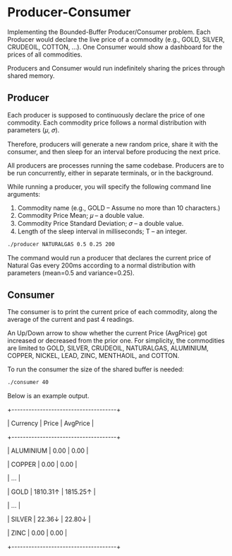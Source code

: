 # Producer-Consumer 

Implementing the Bounded-Buffer Producer/Consumer problem. Each Producer would declare the live price of a commodity (e.g., GOLD, SILVER, CRUDEOIL, COTTON, …). One Consumer would show a dashboard for the prices of all commodities.

Producers and Consumer would run indefinitely sharing the prices through shared memory.

## Producer
Each producer is supposed to continuously declare the price of one commodity. Each commodity price follows a normal distribution with parameters (𝜇, 𝜎). 

Therefore, producers will generate a new random price, share it with the consumer, and then sleep for an interval before producing the next price.

All producers are processes running the same codebase. Producers are to be run concurrently, either in separate terminals, or in the background.

While running a producer, you will specify the following command line arguments:
1. Commodity name (e.g., GOLD – Assume no more than 10 characters.)
2. Commodity Price Mean; 𝜇 – a double value.
3. Commodity Price Standard Deviation; 𝜎 – a double value.
4. Length of the sleep interval in milliseconds; T – an integer. 

```bash
./producer NATURALGAS 0.5 0.25 200 
```
The command would run a producer that declares the current price of Natural Gas every 200ms according to a normal distribution with parameters (mean=0.5 and variance=0.25). 

## Consumer
The consumer is to print the current price of each commodity, along the average of the current and past 4 readings.

An Up/Down arrow to show whether the current Price (AvgPrice) got increased or decreased from the prior one.
For simplicity, the commodities are limited to GOLD, SILVER, CRUDEOIL, NATURALGAS, ALUMINIUM, COPPER, NICKEL, LEAD, ZINC, MENTHAOIL, and COTTON.

To run the consumer the size of the shared buffer is needed:
```bash
./consumer 40
```

Below is an example output.

+-------------------------------------+

| Currency | Price | AvgPrice |

+-------------------------------------+

| ALUMINIUM | 0.00 | 0.00 |

| COPPER | 0.00 | 0.00 |

| ... |

| GOLD | 1810.31↑ | 1815.25↑ |

| ... |

| SILVER | 22.36↓ | 22.80↓ |

| ZINC | 0.00 | 0.00 |

+-------------------------------------+
